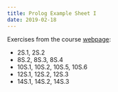 ```yaml
---
title: Prolog Example Sheet I
date: 2019-02-18
---
```


Exercises from the course
[webpage](http://prolog.cl.cam.ac.uk/video/questions-student.pdf):

  - 2S.1, 2S.2
  - 8S.2, 8S.3, 8S.4
  - 10S.1, 10S.2, 10S.5, 10S.6
  - 12S.1, 12S.2, 12S.3
  - 14S.1, 14S.2, 14S.3
